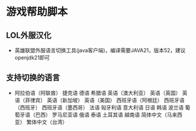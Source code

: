 # 游戏帮助脚本

## LOL外服汉化

* 英雄联盟外服语言切换工具(java客户端)，编译需要JAVA21，版本52，建议openjdk21即可

## 支持切换的语言
* 阿拉伯语（阿联酋）
  捷克语
  德语
  希腊语
  英语（澳大利亚）
  英语（英国）
  英语（菲律宾）
  英语（新加坡）
  英语（美国）
  西班牙语（阿根廷）
  西班牙语（西班牙）
  西班牙语（墨西哥）
  法语
  匈牙利语
  意大利语
  日语
  韩语
  波兰语
  葡萄牙语（巴西）
  罗马尼亚语
  俄语
  泰语
  土耳其语
  越南语
  简体中文（马来西亚）
  繁体中文（台湾）